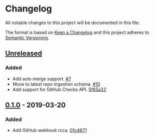 # Changelog

All notable changes to this project will be documented in this file.

The format is based on [Keep a Changelog](http://keepachangelog.com/)
and this project adheres to [Semantic Versioning](http://semver.org/).

## [Unreleased](https://github.com/atomist/sdm-pack-rcca-github/compare/0.1.0...HEAD)

### Added

-   Add auto merge support. [#7](https://github.com/atomist/sdm-pack-rcca-github/issues/7)
-   Move to latest repo ingestion schema. [#10](https://github.com/atomist/sdm-pack-rcca-github/issues/10)
-   Add support for GitHub Checks API. [5f65a32](https://github.com/atomist/sdm-pack-rcca-github/commit/5f65a32943d20c569fa6d9bffa54b3c720f05d8b)

## [0.1.0](https://github.com/atomist/sdm-pack-rcca-github/tree/0.1.0) - 2019-03-20

### Added

-   Add GitHub webhook rcca. [01c4671](https://github.com/atomist/sdm-pack-rcca-github/commit/01c46713458a4228e081e9f24f9a7f151d64f8ad)
